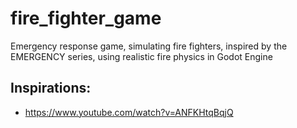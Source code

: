 # fire_fighter_game
Emergency response game, simulating fire fighters, inspired by the EMERGENCY series, using realistic fire physics in Godot Engine

## Inspirations:
 - https://www.youtube.com/watch?v=ANFKHtqBqjQ
